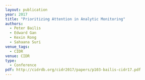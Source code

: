 ```yaml
---
layout: publication
year: 2017
title: "Prioritizing Attention in Analytic Monitoring"
authors:
  - Peter Bailis
  - Edward Gan
  - Kexin Rong
  - Sahaana Suri
venue_tags:
  - CIDR
venue: CIDR
type:
  - Conference
pdf: http://cidrdb.org/cidr2017/papers/p103-bailis-cidr17.pdf
---
```

